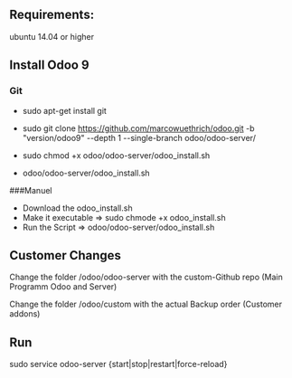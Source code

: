 Requirements:
----

ubuntu 14.04 or higher


Install Odoo 9
----

### Git
* sudo apt-get install git
* sudo git clone https://github.com/marcowuethrich/odoo.git -b "version/odoo9" --depth 1 --single-branch odoo/odoo-server/

* sudo chmod +x odoo/odoo-server/odoo_install.sh
* odoo/odoo-server/odoo_install.sh


###Manuel

* Download the odoo_install.sh 
* Make it executable => sudo chmode +x odoo_install.sh 
* Run the Script => odoo/odoo-server/odoo_install.sh


Customer Changes
----

Change the folder /odoo/odoo-server with the custom-Github repo (Main Programm Odoo and Server)

Change the folder /odoo/custom with the actual Backup order (Customer addons)


Run
---

sudo service odoo-server {start|stop|restart|force-reload}